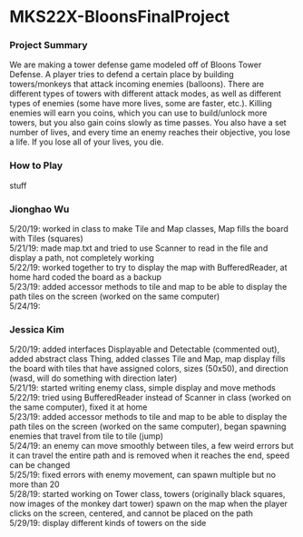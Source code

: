 # MKS22X-BloonsFinalProject

### Project Summary
We are making a tower defense game modeled off of Bloons Tower Defense. A player tries to defend a certain place by building towers/monkeys that attack incoming enemies (balloons). There are different types of towers with different attack modes, as well as different types of enemies (some have more lives, some are faster, etc.). Killing enemies will earn you coins, which you can use to build/unlock more towers, but you also gain coins slowly as time passes. You also have a set number of lives, and every time an enemy reaches their objective, you lose a life. If you lose all of your lives, you die.

### How to Play
stuff

### Jionghao Wu
5/20/19: worked in class to make Tile and Map classes, Map fills the board with Tiles (squares) \
5/21/19: made map.txt and tried to use Scanner to read in the file and display a path, not completely working \
5/22/19: worked together to try to display the map with BufferedReader, at home hard coded the board as a backup \
5/23/19: added accessor methods to tile and map to be able to display the path tiles on the screen (worked on the same computer) \
5/24/19: 

### Jessica Kim
5/20/19: added interfaces Displayable and Detectable (commented out), added abstract class Thing, added classes Tile and Map, map display fills the board with tiles that have assigned colors, sizes (50x50), and direction (wasd, will do something with direction later) \
5/21/19: started writing enemy class, simple display and move methods \
5/22/19: tried using BufferedReader instead of Scanner in class (worked on the same computer), fixed it at home \
5/23/19: added accessor methods to tile and map to be able to display the path tiles on the screen (worked on the same computer), began spawning enemies that travel from tile to tile (jump) \
5/24/19: an enemy can move smoothly between tiles, a few weird errors but it can travel the entire path and is removed when it reaches the end, speed can be changed \
5/25/19: fixed errors with enemy movement, can spawn multiple but no more than 20 \
5/28/19: started working on Tower class, towers (originally black squares, now images of the monkey dart tower) spawn on the map when the player clicks on the screen, centered, and cannot be placed on the path \
5/29/19: display different kinds of towers on the side
